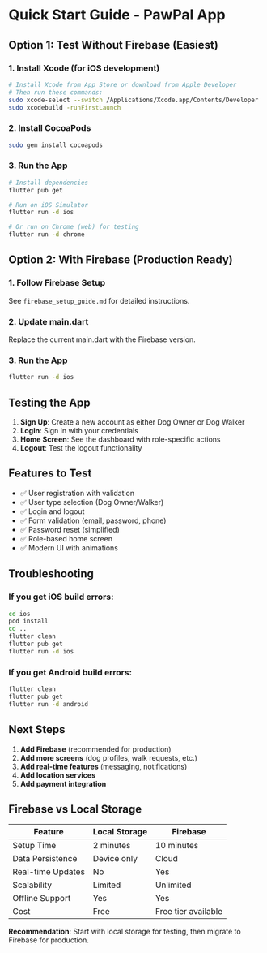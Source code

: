 # Quick Start Guide - PawPal App

## Option 1: Test Without Firebase (Easiest)

### 1. Install Xcode (for iOS development)
```bash
# Install Xcode from App Store or download from Apple Developer
# Then run these commands:
sudo xcode-select --switch /Applications/Xcode.app/Contents/Developer
sudo xcodebuild -runFirstLaunch
```

### 2. Install CocoaPods
```bash
sudo gem install cocoapods
```

### 3. Run the App
```bash
# Install dependencies
flutter pub get

# Run on iOS Simulator
flutter run -d ios

# Or run on Chrome (web) for testing
flutter run -d chrome
```

## Option 2: With Firebase (Production Ready)

### 1. Follow Firebase Setup
See `firebase_setup_guide.md` for detailed instructions.

### 2. Update main.dart
Replace the current main.dart with the Firebase version.

### 3. Run the App
```bash
flutter run -d ios
```

## Testing the App

1. **Sign Up**: Create a new account as either Dog Owner or Dog Walker
2. **Login**: Sign in with your credentials
3. **Home Screen**: See the dashboard with role-specific actions
4. **Logout**: Test the logout functionality

## Features to Test

- ✅ User registration with validation
- ✅ User type selection (Dog Owner/Walker)
- ✅ Login and logout
- ✅ Form validation (email, password, phone)
- ✅ Password reset (simplified)
- ✅ Role-based home screen
- ✅ Modern UI with animations

## Troubleshooting

### If you get iOS build errors:
```bash
cd ios
pod install
cd ..
flutter clean
flutter pub get
flutter run -d ios
```

### If you get Android build errors:
```bash
flutter clean
flutter pub get
flutter run -d android
```

## Next Steps

1. **Add Firebase** (recommended for production)
2. **Add more screens** (dog profiles, walk requests, etc.)
3. **Add real-time features** (messaging, notifications)
4. **Add location services**
5. **Add payment integration**

## Firebase vs Local Storage

| Feature | Local Storage | Firebase |
|---------|---------------|----------|
| Setup Time | 2 minutes | 10 minutes |
| Data Persistence | Device only | Cloud |
| Real-time Updates | No | Yes |
| Scalability | Limited | Unlimited |
| Offline Support | Yes | Yes |
| Cost | Free | Free tier available |

**Recommendation**: Start with local storage for testing, then migrate to Firebase for production. 